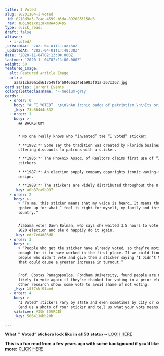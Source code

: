 ```yaml
---
title: I Voted
slug: 20201104-i-voted
_id: 0218d9a3-7cac-4599-b5da-8920853158e6
_rev: TDo1Nq1xkiZakmRW4oO4p5
type: quick_reads
draft: false
aliases:
  - i-voted/
_createdAt: '2021-04-01T17:48:38Z'
_updatedAt: '2021-04-01T17:48:38Z'
date: '2020-11-04T02:13:00.000Z'
lastmod: '2020-11-04T02:13:00.000Z'
weight: 50
featured_image:
  alt: Featured Article Image
  url: >-
    aaaa1cba0a1db617549f6f60466a34e1a983f01a-367x367.jpg
card_series: Current Events
colorpaletteclassname: '--medium-gray'
cards:
  - order: 0
    body: "# “I VOTED”  \n\n\nAn iconic badge of patriotism.\n\nIts origins? A\_little sticky…"
    _key: 73c86404e532
  - order: 1
    body: >-
      ## BACKSTORY


      * No one really knows who “invented” the “I Voted” sticker:

      * **1982:** Some say the tradition was created by Florida businesses
      offering discounts to patrons with a sticker.

      * **1985:** The Phoenix Assoc. of Realtors claims first use of “I Voted”
      stickers.

      * **1987:** An election supply company copyrights iconic waving-flag
      design.

      * **1988:** The stickers are widely distributed throughout the U.S.
    _key: a0b87ca9b997
  - order: 2
    body: >-
      > “To me, this sticker means that my voice is heard… It means that I have
      spoken up for what I feel is right for myself, my family and this
      country.”


      Alabama voter Dawn Holman, who says she waited 3.5 hours to vote in the
      2020 election and she'd happily do it again.
    _key: edc7ed8d86d8
  - order: 3
    body: >-
      > “People who get the sticker have already voted, so they’re motivated
      enough for it to have worked in the first place. If we could find the
      people who didn’t vote and give them a sticker saying ‘I Didn’t Vote,’
      that could cause a greater increase in turnout.”


      Prof. Costas Panagopoulos, Fordham University, found people are more
      likely to vote again if they're thanked for voting in a prior election.
      Other research shows some vote to avoid shame of not voting.
    _key: 18f7cbf91aed
  - order: 4
    body: >-
      "I Voted" stickers vary by state and even sometimes by city or county.
      Send us a photo of your sticker and tell us what your vote means to you.
    citation: VIEW SOURCES
    _key: 5064116bb20b

---
```

**What “I Voted” stickers look like in all 50 states ~** [LOOK HERE](https://www.cnn.com/interactive/2020/11/politics/vote-stickers-trnd/)

**This is a fun read from a few years ago with some background if you’d like more:** [CLICK HERE](https://time.com/4541760/i-voted-sticker-history-origins/)